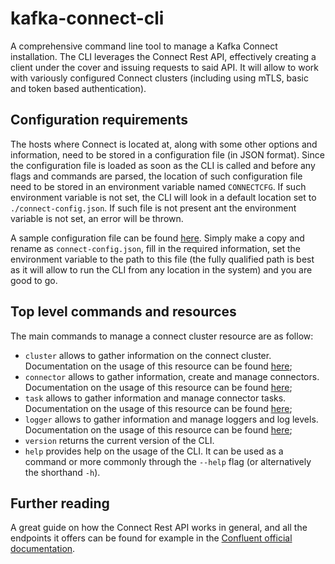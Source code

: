 # kafka-connect-cli

A comprehensive command line tool to manage a Kafka Connect installation. The CLI leverages the Connect Rest API, effectively creating a client under the cover and issuing requests to said API. It will allow to work with variously configured Connect clusters (including using mTLS, basic and token based authentication). 

## Configuration requirements

The hosts where Connect is located at, along with some other options and information, need to be stored in a configuration file (in JSON format). Since the configuration file is loaded as soon as the CLI is called and before any flags and commands are parsed, the location of such configuration file need to be stored in an environment variable named `CONNECTCFG`. If such environment variable is not set, the CLI will look in a default location set to `./connect-config.json`. If such file is not present ant the environment variable is not set, an error will be thrown.

A sample configuration file can be found [here](./connect-config.json.tmpl). Simply make a copy and rename as `connect-config.json`, fill in the required information, set the environment variable to the path to this file (the fully qualified path is best as it will allow to run the CLI from any location in the system) and you are good to go.

## Top level commands and resources

The main commands to manage a connect cluster resource are as follow:

* `cluster` allows to gather information on the connect cluster. Documentation on the usage of this resource can be found [here](docs/CLUSTER.md);
* `connector` allows to gather information, create and manage connectors. Documentation on the usage of this resource can be found [here](docs/CONNECTOR.md);
* `task` allows to gather information and manage connector tasks. Documentation on the usage of this resource can be found [here](docs/TASK.md);
* `logger` allows to gather information and manage loggers and log levels. Documentation on the usage of this resource can be found [here](docs/LOGGER.md);
* `version` returns the current version of the CLI.
* `help` provides help on the usage of the CLI. It can be used as a command or more commonly through the `--help` flag (or alternatively the shorthand `-h`).

## Further reading

A great guide on how the Connect Rest API works in general, and all the endpoints it offers can be found for example in the [Confluent official documentation](https://docs.confluent.io/platform/current/connect/references/restapi.html).

